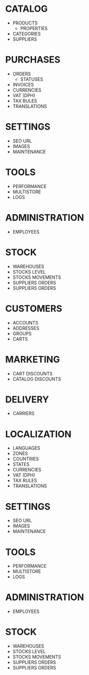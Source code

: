 # CATALOG
- PRODUCTS
  - PROPERTIES
- CATEGORIES
- SUPPLIERS

# PURCHASES
- ORDERS
  - STATUSES
- INVOICES
- CURRENCIES
- VAT (DPH)
- TAX RULES
- TRANSLATIONS

# SETTINGS
- SEO URL
- IMAGES
- MAINTENANCE

# TOOLS
- PERFORMANCE
- MULTISTORE
- LOGS

# ADMINISTRATION
- EMPLOYEES

# STOCK
- WAREHOUSES
- STOCKS LEVEL
- STOCKS MOVEMENTS
- SUPPLIERS ORDERS
- SUPPLIERS ORDERS

# CUSTOMERS
- ACCOUNTS
- ADDRESSES
- GROUPS
- CARTS

# MARKETING
- CART DISCOUNTS
- CATALOG DISCOUNTS

# DELIVERY
- CARRIERS

# LOCALIZATION
- LANGUAGES
- ZONES
- COUNTRIES
- STATES
- CURRENCIES
- VAT (DPH)
- TAX RULES
- TRANSLATIONS

# SETTINGS
- SEO URL
- IMAGES
- MAINTENANCE

# TOOLS
- PERFORMANCE
- MULTISTORE
- LOGS

# ADMINISTRATION
- EMPLOYEES

# STOCK
- WAREHOUSES
- STOCKS LEVEL
- STOCKS MOVEMENTS
- SUPPLIERS ORDERS
- SUPPLIERS ORDERS
